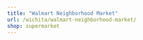 ```yaml
---
title: "Walmart Neighborhood Market"
url: /wichita/walmart-neighborhood-market/
shop: supermarket
---
```

